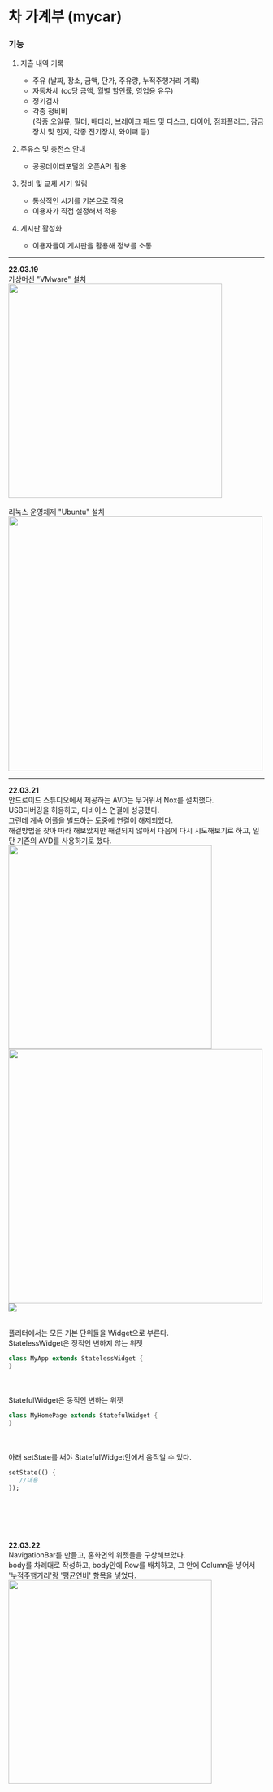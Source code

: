 # 차 가계부 (mycar)

### 기능
1. 지출 내역 기록
   - 주유 (날짜, 장소, 금액, 단가, 주유량, 누적주행거리 기록)
   - 자동차세 (cc당 금액, 월별 할인률, 영업용 유무)
   - 정기검사
   - 각종 정비비<br>(각종 오일류, 필터, 배터리, 브레이크 패드 및 디스크, 타이어, 점화플러그, 잠금장치 및 힌지, 각종 전기장치, 와이퍼 등)

2. 주유소 및 충전소 안내
   - 공공데이터포털의 오픈API 활용

3. 정비 및 교체 시기 알림
   - 통상적인 시기를 기본으로 적용
   - 이용자가 직접 설정해서 적용

4. 게시판 활성화
   - 이용자들이 게시판을 활용해 정보를 소통



---
**22.03.19**<br>
가상머신 "VMware" 설치<br>
<img src="https://user-images.githubusercontent.com/81478007/159494684-e5eefb0c-5b46-4ed0-ba21-4d05e4ecefab.PNG" width="420"><br><br>
리눅스 운영체제 "Ubuntu" 설치<br>
<img src="https://user-images.githubusercontent.com/81478007/159498643-49eb077f-6d67-4ffb-a635-6f3394931da4.PNG" width="500"><br>

---
**22.03.21**<br>
안드로이드 스튜디오에서 제공하는 AVD는 무거워서 Nox를 설치했다.<br>
USB디버깅을 허용하고, 디바이스 연결에 성공했다.<br>
그런데 계속 어플을 빌드하는 도중에 연결이 해제되었다.<br>
해결방법을 찾아 따라 해보았지만 해결되지 않아서 다음에 다시 시도해보기로 하고, 일단 기존의 AVD를 사용하기로 했다.<br>
<img src="https://user-images.githubusercontent.com/81478007/159784081-96b722b9-7eb3-4baa-8a76-ac2557d4e7a1.PNG" width="400">
<img src="https://user-images.githubusercontent.com/81478007/159784651-ae54e458-2359-4c3d-bdbb-1370f12d8107.PNG" width="500"><br>
<img src="https://user-images.githubusercontent.com/81478007/159784657-f85422dc-25b3-43f7-a58b-a347c9f9a3ee.PNG"><br><br>

플러터에서는 모든 기본 단위들을 Widget으로 부른다.<br>
StatelessWidget은 정적인 변하지 않는 위젯<br>
```Dart
class MyApp extends StatelessWidget {
}
```
<br><br>
StatefulWidget은 동적인 변하는 위젯<br>
```Dart
class MyHomePage extends StatefulWidget {
}
```
<br><br>
아래 setState를 써야 StatefulWidget안에서 움직일 수 있다.<br>
```Dart
setState(() {
   //내용
});
```
<br><br>
---
**22.03.22**<br>
NavigationBar를 만들고, 홈화면의 위젯들을 구상해보았다.<br> 
body를 차례대로 작성하고, body안에 Row를 배치하고, 그 안에 Column을 넣어서 '누적주행거리'랑 '평균연비' 항목을 넣었다.<br>
<img src="https://user-images.githubusercontent.com/81478007/159795988-930b54d8-8b85-4e70-b43d-c90d39446d56.PNG" width="400"><br>

